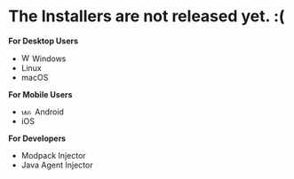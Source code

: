 # The Installers are not released yet. :(

**For Desktop Users**

* <img src="https://cdn.discordapp.com/emojis/1304394059305193483.webp?size=80&quality=lossless" alt="Windows Logo" width="15" height="15"> Windows
* Linux
* macOS

**For Mobile Users**

*  <img src="https://cdn.discordapp.com/emojis/1304394048232230933.webp?size=80&quality=lossless" alt="Windows Logo" width="20" height="10"> Android
* iOS

**For Developers**

* Modpack Injector
* Java Agent Injector
